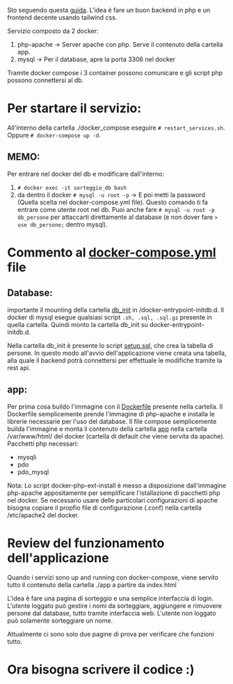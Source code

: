 Sto seguendo questa [guida](https://html.it/pag/69110/creare-il-database-2/). L'idea è fare un buon backend in php e un frontend decente usando tailwind css.

Servizio composto da 2 docker:
1. php-apache -> Server apache con php. Serve il contenuto della cartella app.
2. mysql -> Per il database, apre la porta 3306 nel docker

Tramite docker compose i 3 container possono comunicare e gli script php possono connettersi al db.

# Per startare il servizio:
All'interno della cartella ./docker_compose eseguire `# restart_services.sh`.
Oppure `# docker-compose up -d`.
## MEMO:
Per entrare nel docker del db e modificare dall'interno:
1. `# docker exec -it sorteggio_db bash`
2. da dentro il docker `# mysql -u root -p` -> E poi metti la password (Quella scelta nel docker-compose.yml file).
Questo comando ti fa entrare come utente root nel db. Puoi anche fare `# mysql -u root -p db_persone` per attaccarti direttamente al database
(e non dover fare `> use db_persone;` dentro mysql).

# Commento al [docker-compose.yml](./docker_compose/docker-compose.yml) file
## Database:
importante il mounting della cartella [db_init](./docker_compose/db_init) in /docker-entrypoint-initdb.d.
Il docker di mysql esegue qualsiasi script `.sh, .sql, .sql.gz` presente in quella cartella.
Quindi monto la cartella db_init su docker-entrypoint-initdb.d.

Nella cartella db_init è presente lo script [setup.sql](./docker_compose/db_init/setup.sql), che crea la tabella di persone.
In questo modo all'avvio dell'applicazione viene creata una tabella, alla quale il backend potrà connettersi per effettuale le modifiche
tramite la rest api.

## app:
Per prima cosa buildo l'immagine con il [Dockerfile](./docker-compose/Dockerfile) presente nella cartella.
Il Dockerfile semplicemente prende l'immagine di php-apache e installa le librerie necessarie per l'uso del database.
Il file compose semplicemente builda l'immagine e monta il contenuto della cartella [app](./app) nella cartella /var/www/html/ del docker (cartella di default che viene servita da apache). 
Pacchetti php necessari: 
- mysqli 
- pdo 
- pdo_mysql 

Nota: Lo script docker-php-ext-install è messo a disposizione dall'immagine php-apache appositamente per semplificare l'istallazione di pacchetti php nel docker. 
Se necessario usare delle particolari configurazioni di apache bisogna copiare il propfio file di configurazione (.conf) nella cartella /etc/apache2 del docker. 

# Review del funzionamento dell'applicazione
Quando i servizi sono up and running con docker-compose, viene servito tutto il contenuto della cartella ./app a partire da index.html

L'idea è fare una pagina di sorteggio e una semplice interfaccia di login. 
L'utente loggato può gestire i nomi da sorteggiare, aggiungere e rimuovere persone dal database, tutto tramite interfaccia web. L'utente non loggato può solamente sorteggiare un nome.  

Attualmente ci sono solo due pagine di prova per verificare che funzioni tutto.
# Ora bisogna scrivere il codice :)
